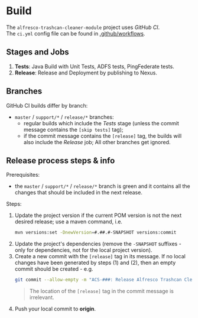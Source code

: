 # Build
The `alfresco-trashcan-cleaner-module` project uses _GitHub CI_. \
The `ci.yml` config file can be found in [.github/workflows](../.github\workflows\ci.yml).


## Stages and Jobs
1. **Tests**: Java Build with Unit Tests, ADFS tests, PingFederate tests.
2. **Release**: Release and Deployment by publishing to Nexus.

## Branches
GitHub CI builds differ by branch:
* `master` / `support/*` / `release/*` branches:
  - regular builds which include the _Tests_ stage (unless the commit message contains the
   `[skip tests]` tag);
  - if the commit message contains the `[release]` tag, the builds will also 
  include the _Release_ job;
All other branches get ignored.


## Release process steps & info
Prerequisites:
 - the `master` / `support/*` / `release/*` branch is green and it contains all the changes that should be 
 included in the next release.

Steps:
1. Update the project version if the current POM version is not the next desired release; use a
maven command, i.e.
    ```bash
    mvn versions:set -DnewVersion=#.##.#-SNAPSHOT versions:commit
    ```
2. Update the project's dependencies (remove the `-SNAPSHOT` suffixes - only for dependencies, not
 for the local project version).
3. Create a new commit with the `[release]` tag in its message. If no local changes have 
been generated by steps (1) and (2), then an empty commit should be created - e.g.
    ```bash
    git commit --allow-empty -m "ACS-###: Release Alfresco Trashcan Cleaner Module #.##.# [release]"
    ```
    > The location of the `[release]` tag in the commit message is irrelevant.
4. Push your local commit to **origin**.

